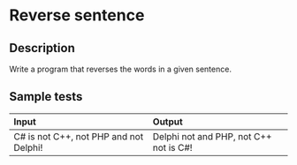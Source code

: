 # Reverse sentence

## Description
Write a program that reverses the words in a given sentence.

## Sample tests

| Input                                  | Output                                 |
|:---------------------------------------|:---------------------------------------|
| C# is not C++, not PHP and not Delphi! | Delphi not and PHP, not C++ not is C#! |


